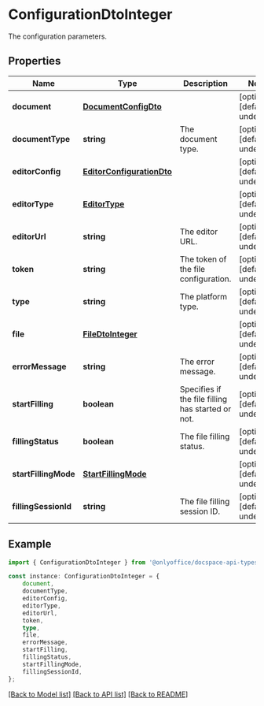 # ConfigurationDtoInteger

The configuration parameters.

## Properties

Name | Type | Description | Notes
------------ | ------------- | ------------- | -------------
**document** | [**DocumentConfigDto**](DocumentConfigDto.md) |  | [optional] [default to undefined]
**documentType** | **string** | The document type. | [optional] [default to undefined]
**editorConfig** | [**EditorConfigurationDto**](EditorConfigurationDto.md) |  | [optional] [default to undefined]
**editorType** | [**EditorType**](EditorType.md) |  | [optional] [default to undefined]
**editorUrl** | **string** | The editor URL. | [optional] [default to undefined]
**token** | **string** | The token of the file configuration. | [optional] [default to undefined]
**type** | **string** | The platform type. | [optional] [default to undefined]
**file** | [**FileDtoInteger**](FileDtoInteger.md) |  | [optional] [default to undefined]
**errorMessage** | **string** | The error message. | [optional] [default to undefined]
**startFilling** | **boolean** | Specifies if the file filling has started or not. | [optional] [default to undefined]
**fillingStatus** | **boolean** | The file filling status. | [optional] [default to undefined]
**startFillingMode** | [**StartFillingMode**](StartFillingMode.md) |  | [optional] [default to undefined]
**fillingSessionId** | **string** | The file filling session ID. | [optional] [default to undefined]

## Example

```typescript
import { ConfigurationDtoInteger } from '@onlyoffice/docspace-api-typescript';

const instance: ConfigurationDtoInteger = {
    document,
    documentType,
    editorConfig,
    editorType,
    editorUrl,
    token,
    type,
    file,
    errorMessage,
    startFilling,
    fillingStatus,
    startFillingMode,
    fillingSessionId,
};
```

[[Back to Model list]](../README.md#documentation-for-models) [[Back to API list]](../README.md#documentation-for-api-endpoints) [[Back to README]](../README.md)
